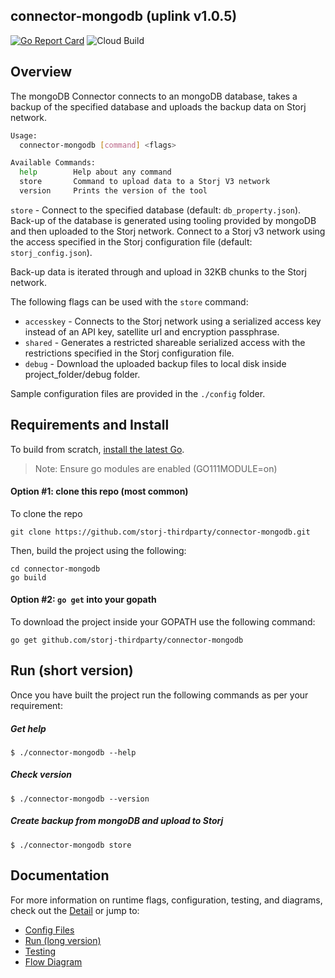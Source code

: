 ## connector-mongodb (uplink v1.0.5)

[![Go Report Card](https://goreportcard.com/badge/github.com/storj-thirdparty/connector-mongodb)](https://goreportcard.com/report/github.com/storj-thirdparty/connector-mongodb)
![Cloud Build](https://storage.googleapis.com/storj-utropic-services-badges/builds/connector-mongodb/branches/master.svg)


## Overview

The mongoDB Connector connects to an mongoDB database, takes a backup of the specified database and uploads the backup data on Storj network.

```bash
Usage:
  connector-mongodb [command] <flags>

Available Commands:
  help        Help about any command
  store       Command to upload data to a Storj V3 network
  version     Prints the version of the tool

```



`store` - Connect to the specified database (default: `db_property.json`). Back-up of the database is generated using tooling provided by mongoDB and then uploaded to the Storj network. Connect to a Storj v3 network using the access specified in the Storj configuration file (default: `storj_config.json`). 

 Back-up data is iterated through and upload in 32KB chunks to the Storj network.

The following flags  can be used with the `store` command:

* `accesskey` - Connects to the Storj network using a serialized access key instead of an API key, satellite url and encryption passphrase.
* `shared` - Generates a restricted shareable serialized access with the restrictions specified in the Storj configuration file.
* `debug` - Download the uploaded backup files to local disk inside project_folder/debug folder.



Sample configuration files are provided in the `./config` folder. 



## Requirements and Install

To build from scratch, [install the latest Go](https://golang.org/doc/install#install).

> Note: Ensure go modules are enabled (GO111MODULE=on)



#### Option #1: clone this repo (most common)

To clone the repo

```
git clone https://github.com/storj-thirdparty/connector-mongodb.git
```

Then, build the project using the following:

```
cd connector-mongodb
go build
```



#### Option #2:  ``go get`` into your gopath

 To download the project inside your GOPATH use the following command:

```
go get github.com/storj-thirdparty/connector-mongodb
```



## Run (short version)

Once you have built the project run the following commands as per your requirement:

##### Get help

```
$ ./connector-mongodb --help
```

##### Check version

```
$ ./connector-mongodb --version
```

##### Create backup from mongoDB and upload to Storj

```
$ ./connector-mongodb store
```



## Documentation

For more information on runtime flags, configuration, testing, and diagrams, check out the [Detail](//github.com/storj-thirdparty/connector-mongodb/wiki) or jump to:

* [Config Files](//github.com/storj-thirdparty/connector-mongodb/wiki/#config-files)
* [Run (long version)](//github.com/storj-thirdparty/connector-mongodb/wiki/#run)
* [Testing](//github.com/storj-thirdparty/connector-mongodb/wiki/#testing)
* [Flow Diagram](//github.com/storj-thirdparty/connector-mongodb/wiki/#flow-diagram)
